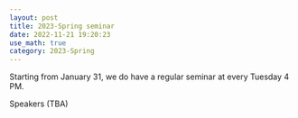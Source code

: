 ```yaml
---
layout: post
title: 2023-Spring seminar
date: 2022-11-21 19:20:23 
use_math: true
category: 2023-Spring
---
```

 

Starting from January 31, we do have a regular seminar at every Tuesday 4 PM. 

Speakers (TBA)

